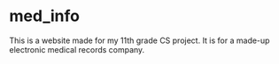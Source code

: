 # med_info
This is a website made for my 11th grade CS project. It is for a made-up electronic medical records company.
